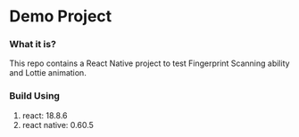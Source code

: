 # Demo Project

### What it is?
This repo contains a React Native project to test Fingerprint Scanning ability and Lottie animation.

### Build Using
1. react: 18.8.6
2. react native: 0.60.5
